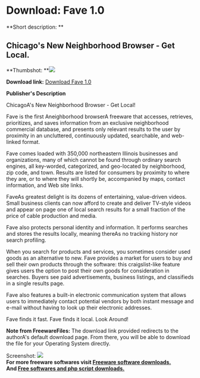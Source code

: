 # Download: Fave 1.0

**Short description: **

## Chicago's New Neighborhood Browser - Get Local.

  
**Thumbshot: **![](http://www.freewarefiles.com/screenshot/favebrowser_md.jpg)   
  
**Download link:** [Download Fave 1.0](http://freesoftwares.boysofts.com/Fave_program_34286.html)  
  

**Publisher's Description**  
  

ChicagoA's New Neighborhood Browser - Get Local!

Fave is the first Aneighborhood browserA freeware that accesses, retrieves,
prioritizes, and saves information from an exclusive neighborhood commercial
database, and presents only relevant results to the user by proximity in an
uncluttered, continuously updated, searchable, and web-linked format.

Fave comes loaded with 350,000 northeastern Illinois businesses and
organizations, many of which cannot be found through ordinary search engines,
all key-worded, categorized, and geo-located by neighborhood, zip code, and
town. Results are listed for consumers by proximity to where they are, or to
where they will shortly be, accompanied by maps, contact information, and Web
site links.

FaveAs greatest delight is its dozens of entertaining, value-driven videos.
Small business clients can now afford to create and deliver TV-style videos
and appear on page one of local search results for a small fraction of the
price of cable production and media.

Fave also protects personal identity and information. It performs searches and
stores the results locally, meaning thereAs no tracking history nor search
profiling.

When you search for products and services, you sometimes consider used goods
as an alternative to new. Fave provides a market for users to buy and sell
their own products through the software: this craigslist-like feature gives
users the option to post their own goods for consideration in searches. Buyers
see paid advertisements, business listings, and classifieds in a single
results page.

Fave also features a built-in electronic communication system that allows
users to immediately contact potential vendors by both instant message and
e-mail without having to look up their electronic addresses.

Fave finds it fast. Fave finds it local. Look Around!

**Note from FreewareFiles:** The download link provided redirects to the authorA's default download page. From there, you will be able to download the file for your Operating System directly.

  
  
Screenshot: ![](http://www.freewarefiles.com/screenshot/favebrowser.jpg)  
**For more freeware softwares visit [Freeware software downloads.](http://freesoftwares.boysofts.com/)**   
**And [Free softwares and php script downloads.](http://www.boysofts.com/)**


